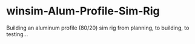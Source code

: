 # winsim-Alum-Profile-Sim-Rig
Building an aluminum profile (80/20) sim rig from planning, to building, to testing...
